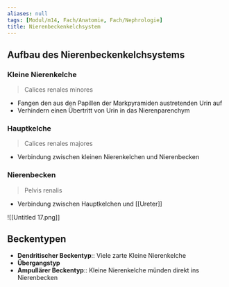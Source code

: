 ```yaml
---
aliases: null
tags: [Modul/m14, Fach/Anatomie, Fach/Nephrologie]
title: Nierenbeckenkelchsystem
---
```

## Aufbau des Nierenbeckenkelchsystems
### Kleine Nierenkelche 
> Calices renales minores
- Fangen den aus den Papillen der Markpyramiden austretenden Urin auf
- Verhindern einen Übertritt von Urin in das Nierenparenchym
### Hauptkelche 
> Calices renales majores
- Verbindung zwischen kleinen Nierenkelchen und Nierenbecken
### Nierenbecken 
> Pelvis renalis
- Verbindung zwischen Hauptkelchen und [[Ureter]]

![[Untitled 17.png]]

## Beckentypen
- **Dendritischer Beckentyp**:: Viele zarte Kleine Nierenkelche
- **Übergangstyp**
- **Ampullärer Beckentyp**:: Kleine Nierenkelche münden direkt ins Nierenbecken